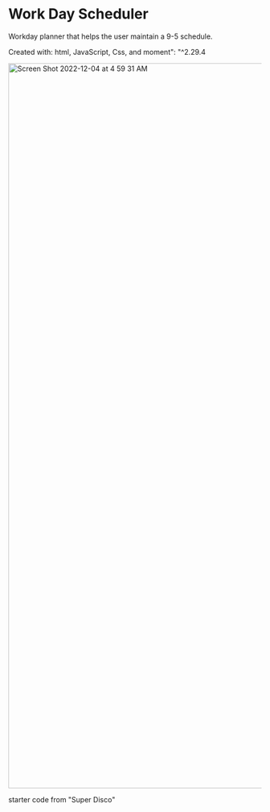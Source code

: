 # Work Day Scheduler

Workday planner that helps the user maintain a 9-5 schedule.

Created with: html, JavaScript, Css, and moment": "^2.29.4

<img width="1440" alt="Screen Shot 2022-12-04 at 4 59 31 AM" src="https://user-images.githubusercontent.com/108376982/205484732-478e0012-fa31-4283-90c9-25fdb9f97c8b.png">


starter code from "Super Disco"
